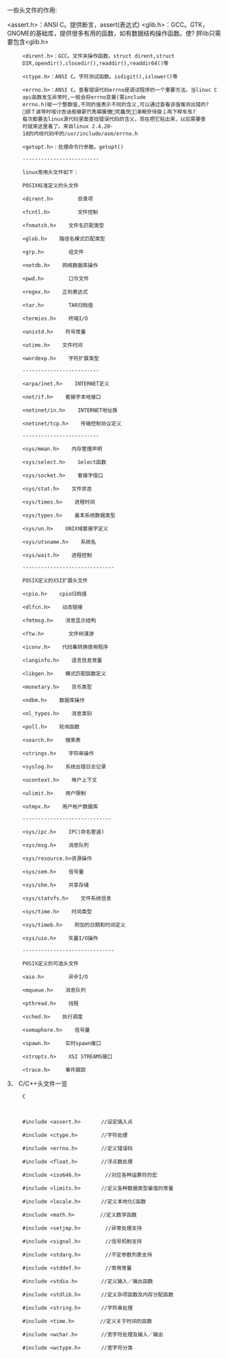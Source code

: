  一些头文件的作用:
 
<assert.h>：ANSI C。提供断言，assert(表达式)
<glib.h>：GCC。GTK，GNOME的基础库，提供很多有用的函数，如有数据结构操作函数。使?
胓lib只需要包含<glib.h>
 
         <dirent.h>：GCC。文件夹操作函数。struct dirent,struct
         DIR,opendir(),closedir(),readdir(),readdir64()等
 
         <ctype.h>：ANSI C。字符测试函数。isdigit(),islower()等
 
         <errno.h>：ANSI C。查看错误代码errno是调试程序的一个重要方法。当linuc C
         api函数发生异常时,一般会将errno变量(需include
         errno.h)赋一个整数值,不同的值表示不同的含义,可以通过查看该值推测出错的?
         颉Ｔ谑导时喑讨杏谜庖徽薪饩隽瞬簧僭究蠢茨涿畹奈侍狻１冉下榉车氖?
         每次都要去linux源代码里面查找错误代码的含义，现在把它贴出来，以后需要查
         时就来这里看了。来自linux 2.4.20-
         18的内核代码中的/usr/include/asm/errno.h
 
         <getopt.h>：处理命令行参数。getopt()
 
         -------------------------
 
         linux常用头文件如下：
 
         POSIX标准定义的头文件
 
         <dirent.h>        目录项
 
         <fcntl.h>         文件控制
 
         <fnmatch.h>    文件名匹配类型
 
         <glob.h>    路径名模式匹配类型
 
         <grp.h>        组文件
 
         <netdb.h>    网络数据库操作
 
         <pwd.h>        口令文件
 
         <regex.h>    正则表达式
 
         <tar.h>        TAR归档值
 
         <termios.h>    终端I/O
 
         <unistd.h>    符号常量
 
         <utime.h>    文件时间
 
         <wordexp.h>    字符扩展类型
 
         -------------------------
 
         <arpa/inet.h>    INTERNET定义
 
         <net/if.h>    套接字本地接口
 
         <netinet/in.h>    INTERNET地址族
 
         <netinet/tcp.h>    传输控制协议定义
 
         -------------------------  
 
         <sys/mman.h>    内存管理声明
 
         <sys/select.h>    Select函数
 
         <sys/socket.h>    套接字借口
 
         <sys/stat.h>    文件状态
 
         <sys/times.h>    进程时间
 
         <sys/types.h>    基本系统数据类型
 
         <sys/un.h>    UNIX域套接字定义
 
         <sys/utsname.h>    系统名
 
         <sys/wait.h>    进程控制
 
         ------------------------------
 
         POSIX定义的XSI扩展头文件
 
         <cpio.h>    cpio归档值  
 
         <dlfcn.h>    动态链接
 
         <fmtmsg.h>    消息显示结构
 
         <ftw.h>        文件树漫游
 
         <iconv.h>    代码集转换使用程序
 
         <langinfo.h>    语言信息常量
 
         <libgen.h>    模式匹配函数定义
 
         <monetary.h>    货币类型
 
         <ndbm.h>    数据库操作
 
         <nl_types.h>    消息类别
 
         <poll.h>    轮询函数
 
         <search.h>    搜索表
 
         <strings.h>    字符串操作
 
         <syslog.h>    系统出错日志记录
 
         <ucontext.h>    用户上下文
 
         <ulimit.h>    用户限制
 
         <utmpx.h>    用户帐户数据库  
 
         -----------------------------
 
         <sys/ipc.h>    IPC(命名管道)
 
         <sys/msg.h>    消息队列
 
         <sys/resource.h>资源操作
 
         <sys/sem.h>    信号量
 
         <sys/shm.h>    共享存储
 
         <sys/statvfs.h>    文件系统信息
 
         <sys/time.h>    时间类型
 
         <sys/timeb.h>    附加的日期和时间定义
 
         <sys/uio.h>    矢量I/O操作
 
         ------------------------------
 
         POSIX定义的可选头文件
 
         <aio.h>        异步I/O
 
         <mqueue.h>    消息队列
 
         <pthread.h>    线程
 
         <sched.h>    执行调度
 
         <semaphore.h>    信号量
 
         <spawn.h>     实时spawn接口
 
         <stropts.h>    XSI STREAMS接口
 
         <trace.h>     事件跟踪
 
<!--[if !supportLists]-->3、  C/C++头文件一览
 
         C
 
 
 
         #include <assert.h>　　　　//设定插入点
 
         #include <ctype.h>　　　　 //字符处理
 
         #include <errno.h>　　　　 //定义错误码
 
         #include <float.h>　　　　 //浮点数处理
 
         #include <iso646.h>        //对应各种运算符的宏
 
         #include <limits.h>　　　　//定义各种数据类型最值的常量
 
         #include <locale.h>　　　　//定义本地化C函数
 
         #include <math.h>　　　　　//定义数学函数
 
         #include <setjmp.h>        //异常处理支持
 
         #include <signal.h>        //信号机制支持
 
         #include <stdarg.h>        //不定参数列表支持
 
         #include <stddef.h>        //常用常量
 
         #include <stdio.h>　　　　 //定义输入／输出函数
 
         #include <stdlib.h>　　　　//定义杂项函数及内存分配函数
 
         #include <string.h>　　　　//字符串处理
 
         #include <time.h>　　　　　//定义关于时间的函数
 
         #include <wchar.h>　　　　 //宽字符处理及输入／输出
 
         #include <wctype.h>　　　　//宽字符分类